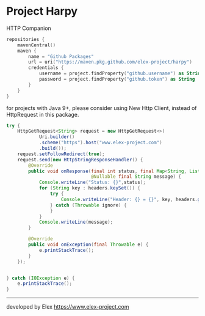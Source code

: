 # Project Harpy

HTTP Companion

```kotlin
repositories {
	mavenCentral()
	maven {
		name = "Github Packages"
		url = uri("https://maven.pkg.github.com/elex-project/harpy")
		credentials {
			username = project.findProperty("github.username") as String
			password = project.findProperty("github.token") as String
		}
	}
}
```

for projects with Java 9+, please consider using New Http Client, instead of HttpRequest in this package.

```java
try {
    HttpGetRequest<String> request = new HttpGetRequest<>(
            Uri.builder()
            .scheme("https").host("www.elex-project.com")
            .build());
    request.setFollowRedirect(true);
    request.send(new HttpStringResponseHandler() {
        @Override
        public void onResponse(final int status, final Map<String, List<String>> headers,
                               @Nullable final String message) {
            Console.writeLine("Status: {}",status);
            for (String key : headers.keySet()) {
                try {
                    Console.writeLine("Header: {} = {}", key, headers.get(key));
                } catch (Throwable ignore) {
                }
            }
            Console.writeLine(message);
        }

        @Override
        public void onException(final Throwable e) {
            e.printStackTrace();
        }
    });


} catch (IOException e) {
    e.printStackTrace();
}
```

---
developed by Elex
https://www.elex-project.com
